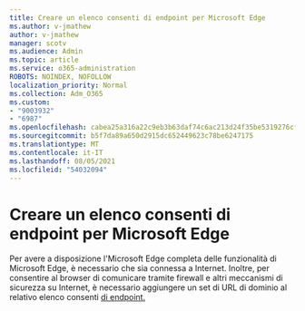 ```yaml
---
title: Creare un elenco consenti di endpoint per Microsoft Edge
ms.author: v-jmathew
author: v-jmathew
manager: scotv
ms.audience: Admin
ms.topic: article
ms.service: o365-administration
ROBOTS: NOINDEX, NOFOLLOW
localization_priority: Normal
ms.collection: Adm_O365
ms.custom:
- "9003932"
- "6987"
ms.openlocfilehash: cabea25a316a22c9eb3b63daf74c6ac213d24f35be5319276cff641b1d9a27b9
ms.sourcegitcommit: b5f7da89a650d2915dc652449623c78be6247175
ms.translationtype: MT
ms.contentlocale: it-IT
ms.lasthandoff: 08/05/2021
ms.locfileid: "54032094"
---
```

# <a name="create-an-allow-list-of-endpoints-for-microsoft-edge"></a>Creare un elenco consenti di endpoint per Microsoft Edge

Per avere a disposizione l'Microsoft Edge completa delle funzionalità di Microsoft Edge, è necessario che sia connessa a Internet. Inoltre, per consentire al browser di comunicare tramite firewall e altri meccanismi di sicurezza su Internet, è necessario aggiungere un set di URL di dominio al relativo elenco consenti [di endpoint.](https://go.microsoft.com/fwlink/?linkid=2135054)
